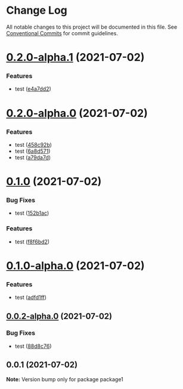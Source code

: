 # Change Log

All notable changes to this project will be documented in this file.
See [Conventional Commits](https://conventionalcommits.org) for commit guidelines.

# [0.2.0-alpha.1](https://github.com/evasilchenko/continous-deployment/compare/package1@0.2.0-alpha.0...package1@0.2.0-alpha.1) (2021-07-02)


### Features

* test ([e4a7dd2](https://github.com/evasilchenko/continous-deployment/commit/e4a7dd27b716d2f5f0231bc6a71590d9f6bd4919))





# [0.2.0-alpha.0](https://github.com/evasilchenko/continous-deployment/compare/package1@0.1.0...package1@0.2.0-alpha.0) (2021-07-02)


### Features

* test ([458c92b](https://github.com/evasilchenko/continous-deployment/commit/458c92b3a448b8bc4c74cfca7b0192ca4e24c315))
* test ([6a8d571](https://github.com/evasilchenko/continous-deployment/commit/6a8d571549605a8fe137ff32901c7f278401317e))
* test ([a79da7d](https://github.com/evasilchenko/continous-deployment/commit/a79da7d23d246220224c1f5eef5d91c3a3e1989a))





# [0.1.0](https://github.com/evasilchenko/continous-deployment/compare/package1@0.1.0-alpha.0...package1@0.1.0) (2021-07-02)


### Bug Fixes

* test ([152b1ac](https://github.com/evasilchenko/continous-deployment/commit/152b1ac1ad1ce225093983e7cafe495a779c60a8))


### Features

* test ([f8f6bd2](https://github.com/evasilchenko/continous-deployment/commit/f8f6bd289d1332ac21d54d55f5b19851cba176b1))





# [0.1.0-alpha.0](https://github.com/evasilchenko/continous-deployment/compare/package1@0.0.2-alpha.0...package1@0.1.0-alpha.0) (2021-07-02)


### Features

* test ([adfd1ff](https://github.com/evasilchenko/continous-deployment/commit/adfd1ff45185cae4afb64f2b8c36a93c5924ec25))





## [0.0.2-alpha.0](https://github.com/evasilchenko/continous-deployment/compare/package1@0.0.1...package1@0.0.2-alpha.0) (2021-07-02)


### Bug Fixes

* test ([88d8c76](https://github.com/evasilchenko/continous-deployment/commit/88d8c76db3cf2d181fc4ca94227e9d8a6f36ee96))





## 0.0.1 (2021-07-02)

**Note:** Version bump only for package package1
